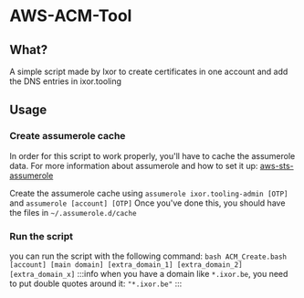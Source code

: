 # AWS-ACM-Tool
## What?
A simple script made by Ixor to create certificates in one account and add the DNS entries in ixor.tooling
## Usage
### Create assumerole cache
In order for this script to work properly, you'll have to cache the assumerole data.
For more information about assumerole and how to set it up: [aws-sts-assumerole](https://github.com/rik2803/aws-sts-assumerole)

Create the assumerole cache using `assumerole ixor.tooling-admin [OTP]` and `assumerole [account] [OTP]`
Once you've done this, you should have the files in `~/.assumerole.d/cache`
### Run the script
you can run the script with the following command: `bash ACM_Create.bash [account] [main domain] [extra_domain_1] [extra_domain_2] [extra_domain_x]`
:::info
when you have a domain like `*.ixor.be`, you need to put double quotes around it: `"*.ixor.be"`
:::